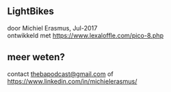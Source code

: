 LightBikes
---
door Michiel Erasmus, Jul-2017 <br/>
ontwikkeld met https://www.lexaloffle.com/pico-8.php <br/>

meer weten?
---
contact thebapodcast@gmail.com
of https://www.linkedin.com/in/michielerasmus/
